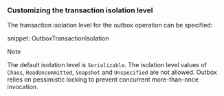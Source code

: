 ### Customizing the transaction isolation level

The transaction isolation level for the outbox operation can be specified:

snippet: OutboxTransactionIsolation

> [!NOTE]
> The default isolation level is `Serializable`. The isolation level values of `Chaos`, `ReadUncommitted`, `Snapshot` and `Unspecified` are not allowed. Outbox relies on pessimistic locking to prevent concurrent more-than-once invocation.
